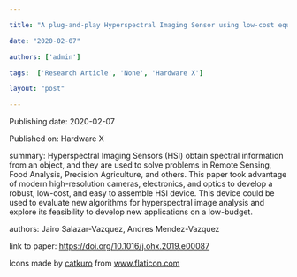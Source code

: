 ---
title: "A plug-and-play Hyperspectral Imaging Sensor using low-cost equipment"
date: "2020-02-07"
authors: ['admin']
tags:  ['Research Article', 'None', 'Hardware X']
layout: "post"
---
Publishing date: 2020-02-07

Published on: Hardware X

summary: Hyperspectral Imaging Sensors (HSI) obtain spectral information from an object, and they are used to solve problems in Remote Sensing, Food Analysis, Precision Agriculture, and others. This paper took advantage of modern high-resolution cameras, electronics, and optics to develop a robust, low-cost, and easy to assemble HSI device. This device could be used to evaluate new algorithms for hyperspectral image analysis and explore its feasibility to develop new applications on a low-budget. 

authors: Jairo Salazar-Vazquez, Andres Mendez-Vazquez

link to paper: https://doi.org/10.1016/j.ohx.2019.e00087

Icons made by <a href="https://www.flaticon.com/free-icon/bookshelves_3576884" title="catkuro">catkuro</a> from <a href="https://www.flaticon.com/" title="Flaticon"> www.flaticon.com</a>